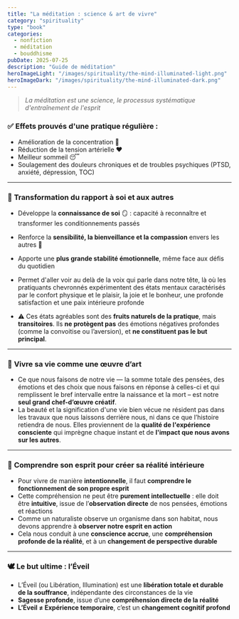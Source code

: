 ```yaml
---
title: "La méditation : science & art de vivre"
category: "spirituality"
type: "book"
categories:
  - nonfiction
  - méditation
  - bouddhisme
pubDate: 2025-07-25
description: "Guide de méditation"
heroImageLight: "/images/spirituality/the-mind-illuminated-light.png"
heroImageDark: "/images/spirituality/the-mind-illuminated-dark.png"
---
```


> _La méditation est une science, le processus systématique d'entraînement de l'esprit_

### ✅ Effets prouvés d'une pratique régulière :

- Amélioration de la concentration 🧠
- Réduction de la tension artérielle ❤️
- Meilleur sommeil 😴
- Soulagement des douleurs chroniques et de troubles psychiques (PTSD, anxiété, dépression, TOC)

---

### 🔄 **Transformation du rapport à soi et aux autres**

- Développe la **connaissance de soi** 🪞 : capacité à reconnaître et transformer les conditionnements passés
- Renforce la **sensibilité, la bienveillance et la compassion** envers les autres 🤝
- Apporte une **plus grande stabilité émotionnelle**, même face aux défis du quotidien

- Permet d'aller voir au delà de la voix qui parle dans notre tête, là où les pratiquants chevronnés expérimentent des états mentaux caractérisés par le confort physique et le plaisir, la joie et le bonheur, une profonde satisfaction et une paix intérieure profonde

- ⚠️ Ces états agréables sont des **fruits naturels de la pratique**, mais **transitoires**. Ils **ne protègent pas** des émotions négatives profondes (comme la convoitise ou l’aversion), et **ne constituent pas le but principal**.

---

### 🎨 **Vivre sa vie comme une œuvre d’art**

- Ce que nous faisons de notre vie — la somme totale des pensées, des émotions et des choix que nous faisons en réponse à celles-ci et qui remplissent le bref intervalle entre la naissance et la mort – est notre **seul grand chef-d’œuvre créatif**.
- La beauté et la signification d'une vie bien vécue ne résident pas dans les travaux que nous laissons derrière nous, ni dans ce que l’histoire retiendra de nous. Elles proviennent de la **qualité de l'expérience consciente** qui imprègne chaque instant et de **l'impact que nous avons sur les autres**.

---

### 🧠 **Comprendre son esprit pour créer sa réalité intérieure**

- Pour vivre de manière **intentionnelle**, il faut **comprendre le fonctionnement de son propre esprit**
- Cette compréhension ne peut être **purement intellectuelle** : elle doit être **intuitive**, issue de l’**observation directe** de nos pensées, émotions et réactions
- Comme un naturaliste observe un organisme dans son habitat, nous devons apprendre à **observer notre esprit en action**
- Cela nous conduit à une **conscience accrue**, une **compréhension profonde de la réalité**, et à un **changement de perspective durable**

---

### 🕊️ **Le but ultime : l’Éveil**

- L’Éveil (ou Libération, Illumination) est une **libération totale et durable de la souffrance**, indépendante des circonstances de la vie
- **Sagesse profonde**, issue d’une **compréhension directe de la réalité**
- **L’Éveil ≠ Expérience temporaire**, c’est un **changement cognitif profond**
